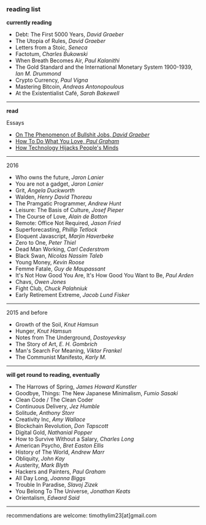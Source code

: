 ### reading list


**currently reading**
- Debt: The First 5000 Years, _David Graeber_
- The Utopia of Rules, _David Graeber_
- Letters from a Stoic, _Seneca_
- Factotum, _Charles Bukowski_
- When Breath Becomes Air, _Paul Kalanithi_
- The Gold Standard and the International Monetary System 1900-1939, _Ian M. Drummond_
- Crypto Currency, _Paul Vigna_
- Mastering Bitcoin, _Andreas Antonopoulous_
- At the Existentialist Café, _Sarah Bakewell_

---

**read**

Essays
- [On The Phenomenon of Bullshit Jobs, _David
  Graeber_](http://strikemag.org/bullshit-jobs/)
- [How To Do What You Love, _Paul Graham_](http://www.paulgraham.com/love.html)
- [How Technology Hijacks People's Minds](https://medium.com/swlh/how-technology-hijacks-peoples-minds-from-a-magician-and-google-s-design-ethicist-56d62ef5edf3#.rg1pzzbfr)

---

2016

- Who owns the future, _Jaron Lanier_
- You are not a gadget, _Jaron Lanier_
- Grit, _Angela Duckworth_
- Walden, _Henry David Thoreau_
- The Pramgatic Programmer, _Andrew Hunt_
- Leisure: The Basis of Culture, _Josef Pieper_
- The Course of Love, _Alain de Botton_
- Remote: Office Not Required, _Jason Fried_
- Superforecasting, _Phillip Tetlock_
- Eloquent Javascript, _Marjin Haverbeke_
- Zero to One, _Peter Thiel_
- Dead Man Working, _Carl Cederstrom_
- Black Swan, _Nicolas Nassim Taleb_
- Young Money, _Kevin Roose_
- Femme Fatale, _Guy de Maupassant_
- It's Not How Good You Are, It's How Good You Want to Be, _Paul Arden_
- Chavs, _Owen Jones_
- Fight Club, _Chuck Palahniuk_
- Early Retirement Extreme, _Jacob Lund Fisker_

---

2015 and before

- Growth of the Soil, _Knut Hamsun_
- Hunger, _Knut Hamsun_
- Notes from The Underground, _Dostoyevksy_
- The Story of Art, _E. H. Gombrich_
- Man's Search For Meaning, _Viktor Frankel_
- The Communist Manifesto, _Karly M._


---

**will get round to reading, eventually**

- The Harrows of Spring, _James Howard Kunstler_
- Goodbye, Things: The New Japanese Minimalism, _Fumio Sasaki_
- Clean Code / The Clean Coder
- Continuous Delivery, _Jez Humble_
- Solitude, _Anthony Storr_
- Creativity Inc, _Amy Wallace_
- Blockchain Revolution, _Don Tapscott_
- Digital Gold, _Nathanial Popper_
- How to Survive Without a Salary, _Charles Long_
- American Psycho, _Bret Easton Ellis_
- History of The World, _Andrew Marr_
- Obliquity, _John Kay_
- Austerity, _Mark Blyth_
- Hackers and Painters, _Paul Graham_
- All Day Long, _Joanna Biggs_
- Trouble In Paradise, _Slavoj Zizek_
- You Belong To The Universe, _Jonathan Keats_
- Orientalism, _Edward Said_

---

recommendations are welcome: timothylim23[at]gmail.com

